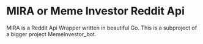 # MIRA or Meme Investor Reddit Api

MIRA is a Reddit Api Wrapper written in beautiful Go. This is a subproject
of a bigger project MemeInvestor_bot. 
